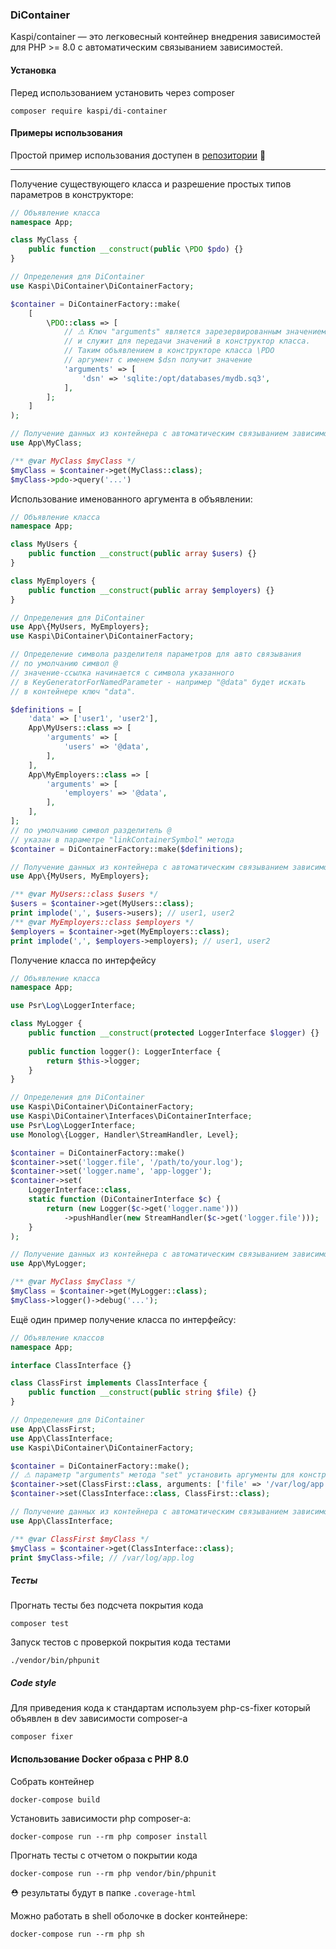 ### DiContainer

Kaspi/container — это легковесный контейнер внедрения зависимостей для PHP >= 8.0 с автоматическим связыванием зависимостей.

#### Установка

Перед использованием установить через composer

```shell
composer require kaspi/di-container
```

#### Примеры использования

Простой пример использования доступен в [репозитории](https://github.com/agdobrynin/di-container-examples) 🦄

---

Получение существующего класса и разрешение простых типов параметров в конструкторе:
```php
// Объявление класса
namespace App;

class MyClass {
    public function __construct(public \PDO $pdo) {}
}
```

```php
// Определения для DiContainer
use Kaspi\DiContainer\DiContainerFactory;

$container = DiContainerFactory::make(
    [
        \PDO::class => [
            // ⚠ Ключ "arguments" является зарезервированным значением
            // и служит для передачи значений в конструктор класса.
            // Таким объявлением в конструкторе класса \PDO
            // аргумент с именем $dsn получит значение
            'arguments' => [
                'dsn' => 'sqlite:/opt/databases/mydb.sq3',
            ],
        ];
    ]
);
```

```php
// Получение данных из контейнера с автоматическим связыванием зависимостей
use App\MyClass;

/** @var MyClass $myClass */
$myClass = $container->get(MyClass::class);
$myClass->pdo->query('...')
```

Использование именованного аргумента в объявлении:

```php
// Объявление класса
namespace App;

class MyUsers {
    public function __construct(public array $users) {}
}

class MyEmployers {
    public function __construct(public array $employers) {}
}
```

```php
// Определения для DiContainer
use App\{MyUsers, MyEmployers};
use Kaspi\DiContainer\DiContainerFactory;

// Определение символа разделителя параметров для авто связывания
// по умолчанию символ @
// значение-ссылка начинается с символа указанного
// в KeyGeneratorForNamedParameter - например "@data" будет искать
// в контейнере ключ "data".

$definitions = [
    'data' => ['user1', 'user2'],
    App\MyUsers::class => [
        'arguments' => [
            'users' => '@data',
        ],
    ],
    App\MyEmployers::class => [
        'arguments' => [
            'employers' => '@data',
        ],
    ],
];
// по умолчанию символ разделитель @
// указан в параметре "linkContainerSymbol" метода 
$container = DiContainerFactory::make($definitions);
```

```php
// Получение данных из контейнера с автоматическим связыванием зависимостей
use App\{MyUsers, MyEmployers};

/** @var MyUsers::class $users */
$users = $container->get(MyUsers::class);
print implode(',', $users->users); // user1, user2
/** @var MyEmployers::class $employers */
$employers = $container->get(MyEmployers::class);
print implode(',', $employers->employers); // user1, user2
```

Получение класса по интерфейсу
```php
// Объявление класса
namespace App;

use Psr\Log\LoggerInterface;

class MyLogger {
    public function __construct(protected LoggerInterface $logger) {}
    
    public function logger(): LoggerInterface {
        return $this->logger;
    }
}
```

```php
// Определения для DiContainer
use Kaspi\DiContainer\DiContainerFactory;
use Kaspi\DiContainer\Interfaces\DiContainerInterface;
use Psr\Log\LoggerInterface;
use Monolog\{Logger, Handler\StreamHandler, Level};

$container = DiContainerFactory::make()
$container->set('logger.file', '/path/to/your.log');
$container->set('logger.name', 'app-logger');
$container->set(
    LoggerInterface::class,
    static function (DiContainerInterface $c) {
        return (new Logger($c->get('logger.name')))
            ->pushHandler(new StreamHandler($c->get('logger.file')));
    }
);
```

```php
// Получение данных из контейнера с автоматическим связыванием зависимостей
use App\MyLogger;

/** @var MyClass $myClass */
$myClass = $container->get(MyLogger::class);
$myClass->logger()->debug('...');
```

Ещё один пример получение класса по интерфейсу:

```php
// Объявление классов
namespace App;

interface ClassInterface {}

class ClassFirst implements ClassInterface {
    public function __construct(public string $file) {}
}
```

```php
// Определения для DiContainer
use App\ClassFirst;
use App\ClassInterface;
use Kaspi\DiContainer\DiContainerFactory;

$container = DiContainerFactory::make();
// ⚠ параметр "arguments" метода "set" установить аргументы для конструктора.
$container->set(ClassFirst::class, arguments: ['file' => '/var/log/app.log']);
$container->set(ClassInterface::class, ClassFirst::class);
```

```php
// Получение данных из контейнера с автоматическим связыванием зависимостей
use App\ClassInterface;

/** @var ClassFirst $myClass */
$myClass = $container->get(ClassInterface::class);
print $myClass->file; // /var/log/app.log
```

##### Тесты
Прогнать тесты без подсчета покрытия кода
```shell
composer test
```
Запуск тестов с проверкой покрытия кода тестами
```shell
./vendor/bin/phpunit
```

##### Code style
Для приведения кода к стандартам используем php-cs-fixer который объявлен 
в dev зависимости composer-а

```shell
composer fixer
``` 

#### Использование Docker образа с PHP 8.0

Собрать контейнер
```shell
docker-compose build
```
Установить зависимости php composer-а:
```shell
docker-compose run --rm php composer install
```
Прогнать тесты с отчетом о покрытии кода
```shell
docker-compose run --rm php vendor/bin/phpunit
```
⛑ pезультаты будут в папке `.coverage-html`

Можно работать в shell оболочке в docker контейнере:
```shell
docker-compose run --rm php sh
```
